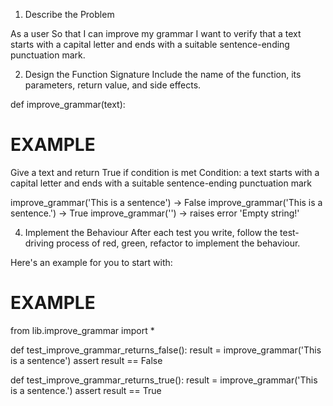 1. Describe the Problem

As a user
So that I can improve my grammar
I want to verify that a text starts with a capital letter and ends with a suitable sentence-ending punctuation mark.

2. Design the Function Signature
Include the name of the function, its parameters, return value, and side effects.

def improve_grammar(text):

<!-- Parameters: text: a string 

Returns: True or False

Side effects: no side effects, nothing is printed

    pass



3. Create Examples as Tests
Make a list of examples of what the function will take and return. -->

# EXAMPLE

Give a text and return True if condition is met
Condition: a text starts with a capital letter and ends with a suitable sentence-ending punctuation mark

improve_grammar('This is a sentence') -> False
improve_grammar('This is a sentence.') -> True
improve_grammar('') -> raises error 'Empty string!'


4. Implement the Behaviour
After each test you write, follow the test-driving process of red, green, refactor to implement the behaviour.

Here's an example for you to start with:

# EXAMPLE

from lib.improve_grammar import *

def test_improve_grammar_returns_false():
result = improve_grammar('This is a sentence')
assert result == False

def test_improve_grammar_returns_true():
result = improve_grammar('This is a sentence.')
assert result == True